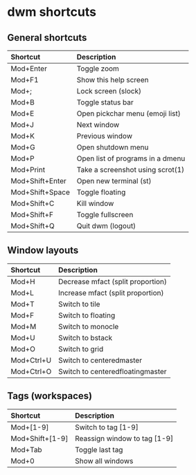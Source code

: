 # dwm shortcuts

## General shortcuts

| Shortcut        | Description                       |
|:----------------|:----------------------------------|
| Mod+Enter       | Toggle zoom                       |
| Mod+F1          | Show this help screen             |
| Mod+;           | Lock screen (slock)               |
| Mod+B           | Toggle status bar                 |
| Mod+E           | Open pickchar menu (emoji list)   |
| Mod+J           | Next window                       |
| Mod+K           | Previous window                   |
| Mod+G           | Open shutdown menu                |
| Mod+P           | Open list of programs in a dmenu  |
| Mod+Print       | Take a screenshot using scrot(1)  |
| Mod+Shift+Enter | Open new terminal (st)            |
| Mod+Shift+Space | Toggle floating                   |
| Mod+Shift+C     | Kill window                       |
| Mod+Shift+F     | Toggle fullscreen                 |
| Mod+Shift+Q     | Quit dwm (logout)                 |

## Window layouts

| Shortcut   | Description
|:-----------|:----------------------------------|
| Mod+H      | Decrease mfact (split proportion) |
| Mod+L      | Increase mfact (split proportion) |
| Mod+T      | Switch to tile                    |
| Mod+F      | Switch to floating                |
| Mod+M      | Switch to monocle                 |
| Mod+U      | Switch to bstack                  |
| Mod+O      | Switch to grid                    |
| Mod+Ctrl+U | Switch to centeredmaster          |
| Mod+Ctrl+O | Switch to centeredfloatingmaster  |

## Tags (workspaces)

| Shortcut        | Description                  |
|:----------------|:-----------------------------|
| Mod+[1-9]       | Switch to tag [1-9]          |
| Mod+Shift+[1-9] | Reassign window to tag [1-9] |
| Mod+Tab         | Toggle last tag              |
| Mod+0           | Show all windows             |

